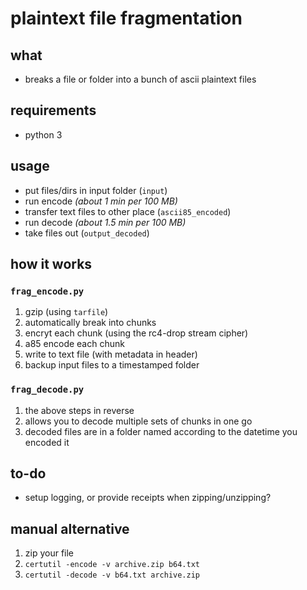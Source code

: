 #   plaintext file fragmentation

##  what
-   breaks a file or folder into a bunch of ascii plaintext files

##  requirements
-   python 3

##  usage
-   put files/dirs in input folder (`input`)
-   run encode *(about 1 min per 100 MB)*
-   transfer text files to other place (`ascii85_encoded`)
-   run decode *(about 1.5 min per 100 MB)*
-   take files out (`output_decoded`)

##  how it works
### `frag_encode.py`
1.  gzip (using `tarfile`)
2.  automatically break into chunks
3.  encryt each chunk (using the rc4-drop stream cipher)
4.  a85 encode each chunk
5.  write to text file (with metadata in header)
6.  backup input files to a timestamped folder 

### `frag_decode.py`
1.  the above steps in reverse
2.  allows you to decode multiple sets of chunks in one go
3.  decoded files are in a folder named according to the datetime you encoded it

##  to-do
-   setup logging, or provide receipts when zipping/unzipping?

##  manual alternative
1.  zip your file
2.  `certutil -encode -v archive.zip b64.txt`
3.  `certutil -decode -v b64.txt archive.zip`
